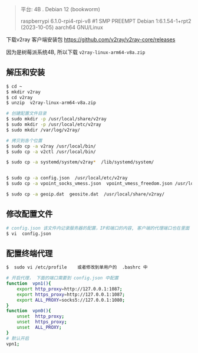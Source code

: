 

>平台:  4B . Debian 12 (bookworm)
>
>raspberrypi 6.1.0-rpi4-rpi-v8 #1 SMP PREEMPT Debian 1:6.1.54-1+rpt2 (2023-10-05) aarch64 GNU/Linux

下载v2ray 客户端安装包  https://github.com/v2ray/v2ray-core/releases

因为是树莓派系统4B, 所以下载  `v2ray-linux-arm64-v8a.zip`



## 解压和安装

```bash
$ cd ~
$ mkdir v2ray 
$ cd v2ray
$ unzip  v2ray-linux-arm64-v8a.zip

# 创建配置文件目录
$ sudo mkdir -p /usr/local/share/v2ray
$ sudo mkdir -p /usr/local/etc/v2ray
$ sudo mkdir /var/log/v2ray/

# 拷贝到各个位置
$ sudo cp -a v2ray /usr/local/bin/
$ sudo cp -a v2ctl /usr/local/bin/

$ sudo cp -a systemd/system/v2ray*  /lib/systemd/system/


$ sudo cp -a config.json  /usr/local/etc/v2ray
$ sudo cp -a vpoint_socks_vmess.json  vpoint_vmess_freedom.json /usr/local/etc/v2ray

$ sudo cp -a geoip.dat  geosite.dat  /usr/local/share/v2ray/
```



## 修改配置文件

```bash
# config.json 该文件内记录服务器的配置，IP和端口的内容, 客户端的代理端口也在里面
$ vi  config.json
```



## 配置终端代理

```bash
$  sudo vi /etc/profile    或者修改到单用户的  .bashrc 中

# 开启代理， 下面的端口需要到 config.json 中配置
function  vpn1(){
    export http_proxy=http://127.0.0.1:1087;
    export https_proxy=http://127.0.0.1:1087;
    export ALL_PROXY=socks5://127.0.0.1:1080;
}
function  vpn0(){
    unset  http_proxy;
    unset  https_proxy;
    unset  ALL_PROXY;
}      
# 默认开启
vpn1;
```





